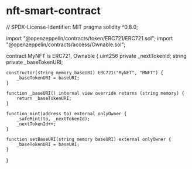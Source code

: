 # nft-smart-contract
// SPDX-License-Identifier: MIT
pragma solidity ^0.8.0;

import "@openzeppelin/contracts/token/ERC721/ERC721.sol";
import "@openzeppelin/contracts/access/Ownable.sol";

contract MyNFT is ERC721, Ownable {
    uint256 private _nextTokenId;
    string private _baseTokenURI;
    
    constructor(string memory baseURI) ERC721("MyNFT", "MNFT") {
        _baseTokenURI = baseURI;
    }
    
    function _baseURI() internal view override returns (string memory) {
        return _baseTokenURI;
    }
    
    function mint(address to) external onlyOwner {
        _safeMint(to, _nextTokenId);
        _nextTokenId++;
    }
    
    function setBaseURI(string memory baseURI) external onlyOwner {
        _baseTokenURI = baseURI;
    }
}
